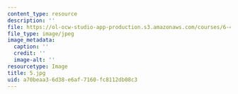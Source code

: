 ```yaml
---
content_type: resource
description: ''
file: https://ol-ocw-studio-app-production.s3.amazonaws.com/courses/6-451-principles-of-digital-communication-ii-spring-2005/a70beaa36d38e6af7160fc8112db08c3_5.jpg
file_type: image/jpeg
image_metadata:
  caption: ''
  credit: ''
  image-alt: ''
resourcetype: Image
title: 5.jpg
uid: a70beaa3-6d38-e6af-7160-fc8112db08c3
---
```

